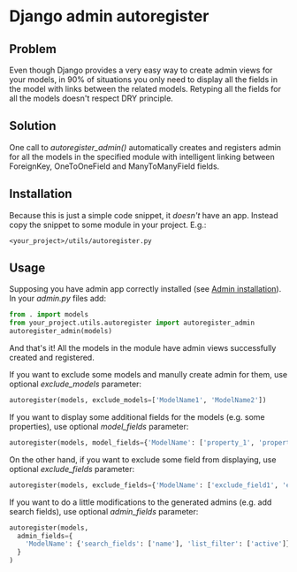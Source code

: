 Django admin autoregister
=========================

Problem
-------

Even though Django provides a very easy way to create admin views for your models,
in 90% of situations you only need to display all the fields in the model with links between the related models.
Retyping all the fields for all the models doesn't respect DRY principle.

Solution
--------

One call to *autoregister_admin()* automatically creates and registers admin
for all the models in the specified module with intelligent linking between
ForeignKey, OneToOneField and ManyToManyField fields.

Installation
------------

Because this is just a simple code snippet, it *doesn't* have an app.
Instead copy the snippet to some module in your project. E.g.:

    <your_project>/utils/autoregister.py


Usage
-----

Supposing you have admin app correctly installed
(see [Admin installation](https://docs.djangoproject.com/en/1.6/ref/contrib/admin/#overview)).
In your *admin.py* files add:

```python
from . import models
from your_project.utils.autoregister import autoregister_admin
autoregister_admin(models)
```

And that's it! All the models in the module have admin views successfully created and registered.


If you want to exclude some models and manully create admin for them, use optional *exclude_models* parameter:

```python
autoregister(models, exclude_models=['ModelName1', 'ModelName2'])
```

If you want to display some additional fields for the models (e.g. some properties),
use optional *model_fields* parameter:

```python
autoregister(models, model_fields={'ModelName': ['property_1', 'property_2']})
```

On the other hand, if you want to exclude some field from displaying, use
optional *exclude_fields* parameter:

```python
autoregister(models, exclude_fields={'ModelName': ['exclude_field1', 'exclude_field2']})
```

If you want to do a little modifications to the generated admins (e.g. add search fields),
use optional *admin_fields* parameter:

```python
autoregister(models,
  admin_fields={
    'ModelName': {'search_fields': ['name'], 'list_filter': ['active']}
  }
)
```

